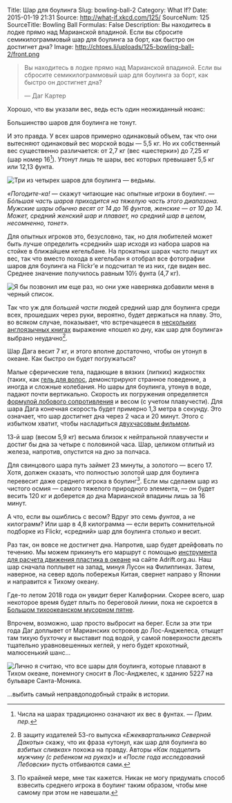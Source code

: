 Title: Шар для боулинга
Slug: bowling-ball-2
Category: What If?
Date: 2015-01-19 21:31
Source: http://what-if.xkcd.com/125/
SourceNum: 125
SourceTitle: Bowling Ball
Formulas: False
Description: Вы находитесь в лодке прямо над Марианской впадиной. Если вы сбросите семикилограммовый шар для боулинга за борт, как быстро он достигнет дна?
Image: http://chtoes.li/uploads/125-bowling-ball-2/front.png


> Вы находитесь в лодке прямо над Марианской впадиной. Если вы сбросите семикилограммовый шар для боулинга за борт, как быстро он достигнет дна?
>
> — Даг Картер

Хорошо, что вы указали вес, ведь есть один неожиданный нюанс:

Большинство шаров для боулинга не тонут.

И это правда. У всех шаров примерно одинаковый объем, так что они вытесняют одинаковый вес морской воды — 5,5 кг. Но их собственный вес существенно различается: от 2,7 кг (вес «шестерки») до 7,25 кг (шар номер 16[^n]). Утонут лишь те шары, вес которых превышает 5,5 кг или 12,13 фунта.

[^n]: Числа на шарах традиционно означают их вес в фунтах. — *Прим. пер.*

![](/uploads/125-bowling-ball-2/sink.png "Три из четырех шаров для боулинга — ведьмы.")

*«Погодите-ка!* — скажут читающие нас опытные игроки в боулинг. — *Бóльшая часть шаров приходится на тяжелую часть этого диапазона. Мужские шары обычно весят от 14 до 16 фунтов, женские — от 10 до 14. Может, средний женский шар и плавает, но средний шар в целом, несомненно, тонет».*

Для опытных игроков это, безусловно, так, но для любителей может быть лучше определить «средний» шар исходя из набора шаров на стойке в ближайшем кегельбане. На прокатных шарах часто пишут их вес, так что вместо похода в кегельбан я отобрал все фотографии шаров для боулинга на Flickr’е и подсчитал те из них, где виден вес. Среднее значение получилось равным 10½ фунта (4,7 кг).

![](/uploads/125-bowling-ball-2/cold_ru.png "Я бы позвонил им еще раз, но они уже наверняка добавили меня в черный список.")

Так что уж для *большей части* людей средний шар для боулинга среди всех, прошедших через руки, вероятно, будет держаться на плаву. Это, во всяком случае, показывает, что встречащееся в [нескольких англоязычных книгах](https://www.google.com/search?q=%22sank+like+a+bowling+ball%22&btnG=Search+Books&tbm=bks&tbo=1) выражение «пошел ко дну, как шар для боулинга» выбрано неудачно[^1].

[^1]: В защиту издателей 53-го выпуска *«Ежеквартальника Северной Дакоты»* скажу, что их фраза «утонул, как шар для боулинга во *взбитых сливках*» похожа на правду. Авторы *«Как подцепить мужчину (с ребенком на руках)»* и *«После года исследований Лебовски»* пусть отбиваются сами.

Шар Дага весит 7 кг, и этого вполне достаточно, чтобы он утонул в океане. Как быстро он будет погружаться?

Малые сферические тела, падающие в вязких (липких) жидкостях (таких, как [гель для волос](http://arxiv.org/pdf/1108.3427.pdf), демонстрируют странное поведение, а иногда и сложные колебания. Но шары для боулинга, утонув в воде, падают почти вертикально. Скорость их погружения определяется [формулой лобового сопротивления](https://ru.wikipedia.org/wiki/Лобовое_сопротивление#.D0.A1.D0.BE.D0.BF.D1.80.D0.BE.D1.82.D0.B8.D0.B2.D0.BB.D0.B5.D0.BD.D0.B8.D0.B5_.D0.BF.D1.80.D0.B8_.D0.BD.D1.83.D0.BB.D0.B5.D0.B2.D0.BE.D0.B9_.D0.BF.D0.BE.D0.B4.D1.8A.D1.91.D0.BC.D0.BD.D0.BE.D0.B9_.D1.81.D0.B8.D0.BB.D0.B5) и весом (с учетом плавучести). Для шара Дага конечная скорость будет примерно 1,3 метра в секунду. Это означает, что шар достигнет дна через 2 часа и 20 минут. Этого с избытком хватит, чтобы насладиться [двухчасовым фильмом](http://www.imdb.com/title/tt0118715/).

13-й шар (весом 5,9 кг) весьма близок к нейтральной плавучести и достиг бы дна за четыре с половиной часа. Шар, целиком отлитый из железа, напротив, опустится на дно за полчаса.

Для свинцового шара путь займет 23 минуты, а золотого — всего 17. Хотя, должен сказать, что полностью золотой шар для боулинга перевесит даже среднего игрока в боулинг[^2]. Если мы сделаем шар из чистого осмия — самого тяжелого природного элемента, — он будет весить 120 кг и доберется до дна Марианской впадины лишь за 16 минут.

[^2]: По крайней мере, мне так кажется. Никак не могу придумать способ взвесить среднего игрока в боулинг таким образом, чтобы мне самому при этом не навешали.

А что, если вы ошиблись с весом? Вдруг это семь *фунтов*, а не килограмм? Или шар в 4,8 килограмма — если верить сомнительной подборке из Flickr, «средний» шар для боулинга столько и весит.

Раз так, он вовсе не достигнет дна. Напротив, шар будет дрейфовать по течению. Мы можем прикинуть его маршрут с помощью [инструмента для расчета движения пластика в океане](http://www.adrift.org.au/map?lat=11.3&lng=142.6&center=-180&startmon=Jan) на сайте Adrift.org.au. Наш шар сначала поплывет на запад, минуя Лусон на Филиппинах. Затем, наверное, на север вдоль побережья Китая, свернет направо у Японии и направится к Тихому океану.

Где-то летом 2018 года он увидит берег Калифорнии. Скорее всего, шар некоторое время будет плыть по береговой линии, пока не скроется в [Большом тихоокеанском мусорном пятне](https://ru.wikipedia.org/wiki/Большое_тихоокеанское_мусорное_пятно).

Впрочем, возможно, шар просто выбросит на берег. Если за эти три года Даг доплывет от Марианских островов до Лос-Анджелеса, отыщет там тихую бухточку и выставит под водой, у самой поверхности десять тщательно уравновешенных кеглей, у него будет крохотный, малюсенький шанс...

![](/uploads/125-bowling-ball-2/strike.png "Лично я считаю, что все шары для боулинга, которые плавают в Тихом океане, понемногу сносит в Лос-Анджелес, к зданию 5227 на бульваре Санта-Моника.")

…выбить самый неправдоподобный страйк в истории.